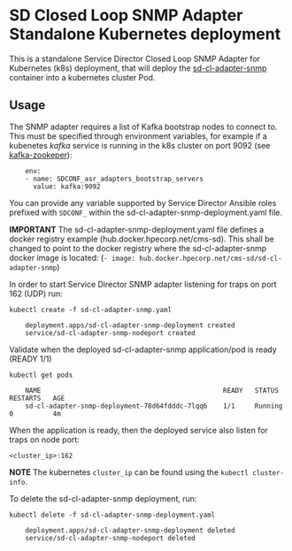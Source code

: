 SD Closed Loop SNMP Adapter Standalone Kubernetes deployment
=============================

This is a standalone Service Director Closed Loop SNMP Adapter for Kubernetes (k8s) deployment, that will deploy the [sd-cl-adapter-snmp](/docker/images/sd-cl-adapter-snmp) container into a kubernetes cluster Pod.

Usage
-----

The SNMP adapter requires a list of Kafka bootstrap nodes to connect to. This must be specified through environment variables, for example if a kubenetes *kafka* service is running in the k8s cluster on port 9092 (see [kafka-zookeper](../../examples/kafka-zookeeper)):

        env:
        - name: SDCONF_asr_adapters_bootstrap_servers
          value: kafka:9092

You can provide any variable supported by Service Director Ansible roles prefixed with `SDCONF_` within the sd-cl-adapter-snmp-deployment.yaml file.

**IMPORTANT** The sd-cl-adapter-snmp-deployment.yaml file defines a docker registry example (hub.docker.hpecorp.net/cms-sd). This shall be changed to point to the docker registry where the sd-cl-adapter-snmp docker image is located: (`- image: hub.docker.hpecorp.net/cms-sd/sd-cl-adapter-snmp`)

In order to start Service Director SNMP adapter listening for traps on port 162 (UDP) run:

    kubectl create -f sd-cl-adapter-snmp.yaml

```
    deployment.apps/sd-cl-adapter-snmp-deployment created
    service/sd-cl-adapter-snmp-nodeport created
```

Validate when the deployed sd-cl-adapter-snmp application/pod is ready (READY 1/1)

    kubectl get pods

```
    NAME                                              READY   STATUS    RESTARTS   AGE
    sd-cl-adapter-snmp-deployment-78d64fdddc-7lqq6    1/1     Running   0          4m
```

When the application is ready, then the deployed service also listen for traps on node port:

    <cluster_ip>:162

**NOTE** The kubernetes `cluster_ip` can be found using the `kubectl cluster-info`.

To delete the sd-cl-adapter-snmp deployment, run:

    kubectl delete -f sd-cl-adapter-snmp-deployment.yaml

```
    deployment.apps/sd-cl-adapter-snmp-deployment deleted
    service/sd-cl-adapter-snmp-nodeport deleted
```
